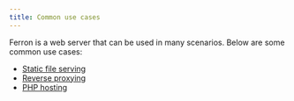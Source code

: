 ```yaml
---
title: Common use cases
---
```


Ferron is a web server that can be used in many scenarios. Below are some common use cases:

- [Static file serving](/docs/uses-cases/static-file-serving)
- [Reverse proxying](/docs/uses-cases/reverse-proxy)
- [PHP hosting](/docs/uses-cases/php)
